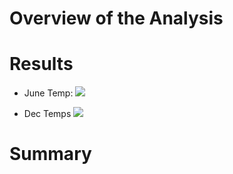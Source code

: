 # Overview of the Analysis
# Results
- June Temp: 
![](https://user-images.githubusercontent.com/64121596/147046013-272e8d42-c4cb-43d1-89ed-4a1c5c7cf188.png)

- Dec Temps
![](https://user-images.githubusercontent.com/64121596/147045966-b6cf818d-1aac-4288-92c7-86af58abd441.png)
# Summary
